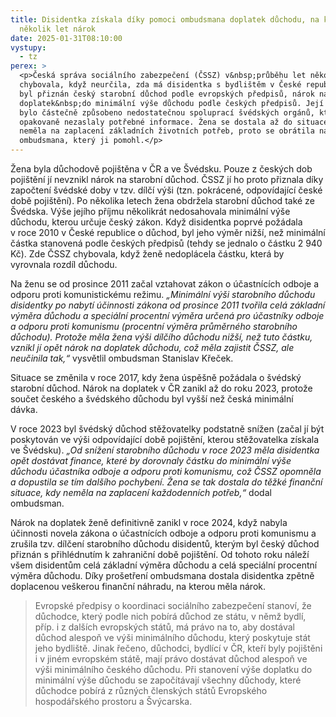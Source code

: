 ```yaml
---
title: Disidentka získala díky pomoci ombudsmana doplatek důchodu, na který měla
  několik let nárok
date: 2025-01-31T08:10:00
vystupy:
  - tz
perex: >
  <p>Česká správa sociálního zabezpečení (ČSSZ) v&nbsp;průběhu let několikrát
  chybovala, když neurčila, zda má disidentka s bydlištěm v České republice, jíž
  byl přiznán český starobní důchod podle evropských předpisů, nárok na
  doplatek&nbsp;do minimální výše důchodu podle českých předpisů. Její pochybení
  bylo částečně způsobeno nedostatečnou spoluprací švédských orgánů, které ČSSZ
  opakovaně nezaslaly potřebné informace. Žena se dostala až do situace, kdy
  neměla na zaplacení základních životních potřeb, proto se obrátila na
  ombudsmana, který ji pomohl.</p>
---
```

<p>Žena byla důchodově pojištěna v&nbsp;ČR a ve Švédsku. Pouze z&nbsp;českých dob pojištění jí nevznikl nárok na starobní důchod. ČSSZ jí ho proto přiznala díky započtení švédské doby v&nbsp;tzv. dílčí výši (tzn. pokrácené, odpovídající české době pojištění). Po několika letech žena obdržela starobní důchod také ze Švédska. Výše jejího příjmu několikrát nedosahovala minimální výše důchodu, kterou určuje český zákon. Když disidentka poprvé požádala v&nbsp;roce 2010 v&nbsp;České republice o důchod, byl jeho výměr nižší, než minimální částka stanovená podle českých předpisů (tehdy se jednalo o částku 2&nbsp;940 Kč). Zde ČSSZ chybovala, když ženě nedoplácela částku, která by vyrovnala rozdíl důchodu.&nbsp;</p>

<p>Na ženu se od prosince 2011 začal vztahovat zákon o účastnících odboje a odporu proti komunistickému režimu. <em>&bdquo;Minimální výši starobního důchodu disidentky po nabytí účinnosti zákona od prosince 2011 tvořila celá základní výměra důchodu a speciální procentní výměra určená pro účastníky odboje a odporu proti komunismu (procentní výměra průměrného starobního důchodu). Protože měla žena výši dílčího důchodu nižší, než tuto částku, vznikl jí opět nárok na doplatek důchodu, což měla zajistit ČSSZ, ale neučinila tak,&ldquo;&nbsp;</em>vysvětlil ombudsman Stanislav Křeček.&nbsp;</p>

<p>Situace se změnila v&nbsp;roce 2017, kdy žena úspěšně požádala o švédský starobní důchod. Nárok na doplatek v&nbsp;ČR zanikl až do roku 2023, protože součet českého a švédského důchodu byl vyšší než česká minimální dávka.&nbsp;</p>

<p>V&nbsp;roce 2023 byl švédský důchod stěžovatelky podstatně snížen (začal jí být poskytován ve výši odpovídající době pojištění, kterou stěžovatelka získala ve Švédsku).<em> &bdquo;Od snížení starobního důchodu v&nbsp;roce 2023 měla disidentka opět dostávat finance, které by dorovnaly částku do minimální výše důchodu účastníka odboje a odporu proti komunismu, což ČSSZ opomněla a dopustila se tím dalšího pochybení. Žena se tak dostala do těžké finanční situace, kdy neměla na zaplacení každodenních potřeb,&ldquo;&nbsp;</em>dodal ombudsman.<em>&nbsp;</em>&nbsp;</p>

<p>Nárok na doplatek ženě definitivně zanikl v&nbsp;roce 2024, když nabyla účinnosti novela zákona o účastnících odboje a odporu proti komunismu a zrušila tzv. dílčení starobního důchodu disidentů, kterým byl český důchod přiznán s&nbsp;přihlédnutím k&nbsp;zahraniční době pojištění. Od tohoto roku náleží všem disidentům celá základní výměra důchodu a celá speciální procentní výměra důchodu. Díky prošetření ombudsmana dostala disidentka zpětně doplacenou veškerou finanční náhradu, na kterou měla nárok.</p>

<blockquote>
<p>Evropské předpisy o koordinaci sociálního zabezpečení stanoví, že důchodce, který podle nich pobírá důchod ze státu, v&nbsp;němž bydlí, příp. i z&nbsp;dalších evropských států, má právo na to, aby dostával důchod alespoň ve výši minimálního důchodu, který poskytuje stát jeho bydliště. Jinak řečeno, důchodci, bydlící v&nbsp;ČR, kteří byly pojištěni i v&nbsp;jiném evropském státě, mají právo dostávat důchod alespoň ve výši minimálního českého důchodu. Při stanovení výše doplatku do minimální výše důchodu se započítávají všechny důchody, které důchodce pobírá z&nbsp;různých členských států Evropského hospodářského prostoru a Švýcarska.&nbsp;</p>
</blockquote>
